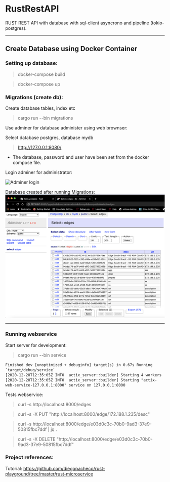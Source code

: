 <h1> RustRestAPI </h1>

RUST REST API with database with sql-client asyncrono and pipeline (tokio-postgres).

***
<h2> Create Database using Docker Container </h2>

<h3> Setting up database: </h3>

> docker-compose build

> docker-compose up

<h3> Migrations (create db): </h3>
    Create database tables, index etc

> cargo run --bin migrations


Use adminer for database administer using web brownser:

Select database postgres, database mydb

> http://127.0.0.1:8080/

* The database, password and user have been set from the docker compose file.

Login adminer for administrator:

![Adminer login](../RustRestAPI/images/adminer-login.png)

Database created after running Migrations:
![Adminer Table](images/adminer-edgeTable.png)

***
<h3>  Running webservice </h3>

Start server for development:
> cargo run --bin service

```
Finished dev [unoptimized + debuginfo] target(s) in 0.67s Running `target/debug/service`
[2020-12-28T12:35:05Z INFO  actix_server::builder] Starting 4 workers
[2020-12-28T12:35:05Z INFO  actix_server::builder] Starting "actix-web-service-127.0.0.1:8000" service on 127.0.0.1:8000

```

Tests webservice:
> curl -s http://localhost:8000/edges

> curl -s -X PUT "http://localhost:8000/edge/172.188.1.235/desc"

> curl -s http://localhost:8000/edge/e03d0c3c-70b0-9ad3-37e9-50815fbc7ddf | jq .

> curl -s -X DELETE "http://localhost:8000/edge/e03d0c3c-70b0-9ad3-37e9-50815fbc7ddf"

<h3> Project references: </h3>

Tutorial:
https://github.com/diegopacheco/rust-playground/tree/master/rust-microservice